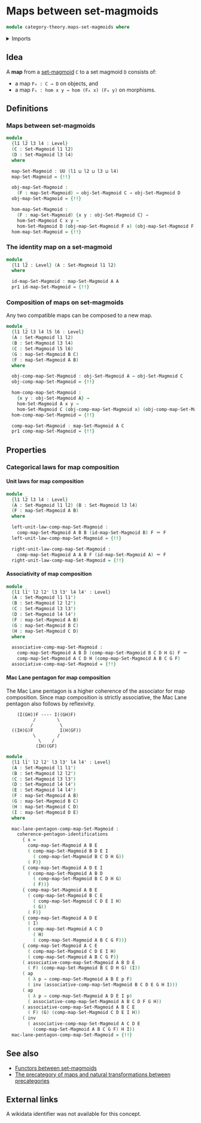 # Maps between set-magmoids

```agda
module category-theory.maps-set-magmoids where
```

<details><summary>Imports</summary>

```agda
open import category-theory.set-magmoids

open import foundation.action-on-identifications-functions
open import foundation.commuting-pentagons-of-identifications
open import foundation.dependent-pair-types
open import foundation.function-types
open import foundation.identity-types
open import foundation.universe-levels
```

</details>

## Idea

A **map** from a [set-magmoid](category-theory.set-magmoids.md) `C` to a set
magmoid `D` consists of:

- a map `F₀ : C → D` on objects, and
- a map `F₁ : hom x y → hom (F₀ x) (F₀ y)` on morphisms.

## Definitions

### Maps between set-magmoids

```agda
module _
  {l1 l2 l3 l4 : Level}
  (C : Set-Magmoid l1 l2)
  (D : Set-Magmoid l3 l4)
  where

  map-Set-Magmoid : UU (l1 ⊔ l2 ⊔ l3 ⊔ l4)
  map-Set-Magmoid = {!!}

  obj-map-Set-Magmoid :
    (F : map-Set-Magmoid) → obj-Set-Magmoid C → obj-Set-Magmoid D
  obj-map-Set-Magmoid = {!!}

  hom-map-Set-Magmoid :
    (F : map-Set-Magmoid) {x y : obj-Set-Magmoid C} →
    hom-Set-Magmoid C x y →
    hom-Set-Magmoid D (obj-map-Set-Magmoid F x) (obj-map-Set-Magmoid F y)
  hom-map-Set-Magmoid = {!!}
```

### The identity map on a set-magmoid

```agda
module _
  {l1 l2 : Level} (A : Set-Magmoid l1 l2)
  where

  id-map-Set-Magmoid : map-Set-Magmoid A A
  pr1 id-map-Set-Magmoid = {!!}
```

### Composition of maps on set-magmoids

Any two compatible maps can be composed to a new map.

```agda
module _
  {l1 l2 l3 l4 l5 l6 : Level}
  (A : Set-Magmoid l1 l2)
  (B : Set-Magmoid l3 l4)
  (C : Set-Magmoid l5 l6)
  (G : map-Set-Magmoid B C)
  (F : map-Set-Magmoid A B)
  where

  obj-comp-map-Set-Magmoid : obj-Set-Magmoid A → obj-Set-Magmoid C
  obj-comp-map-Set-Magmoid = {!!}

  hom-comp-map-Set-Magmoid :
    {x y : obj-Set-Magmoid A} →
    hom-Set-Magmoid A x y →
    hom-Set-Magmoid C (obj-comp-map-Set-Magmoid x) (obj-comp-map-Set-Magmoid y)
  hom-comp-map-Set-Magmoid = {!!}

  comp-map-Set-Magmoid : map-Set-Magmoid A C
  pr1 comp-map-Set-Magmoid = {!!}
```

## Properties

### Categorical laws for map composition

#### Unit laws for map composition

```agda
module _
  {l1 l2 l3 l4 : Level}
  (A : Set-Magmoid l1 l2) (B : Set-Magmoid l3 l4)
  (F : map-Set-Magmoid A B)
  where

  left-unit-law-comp-map-Set-Magmoid :
    comp-map-Set-Magmoid A B B (id-map-Set-Magmoid B) F ＝ F
  left-unit-law-comp-map-Set-Magmoid = {!!}

  right-unit-law-comp-map-Set-Magmoid :
    comp-map-Set-Magmoid A A B F (id-map-Set-Magmoid A) ＝ F
  right-unit-law-comp-map-Set-Magmoid = {!!}
```

#### Associativity of map composition

```agda
module _
  {l1 l1' l2 l2' l3 l3' l4 l4' : Level}
  (A : Set-Magmoid l1 l1')
  (B : Set-Magmoid l2 l2')
  (C : Set-Magmoid l3 l3')
  (D : Set-Magmoid l4 l4')
  (F : map-Set-Magmoid A B)
  (G : map-Set-Magmoid B C)
  (H : map-Set-Magmoid C D)
  where

  associative-comp-map-Set-Magmoid :
    comp-map-Set-Magmoid A B D (comp-map-Set-Magmoid B C D H G) F ＝
    comp-map-Set-Magmoid A C D H (comp-map-Set-Magmoid A B C G F)
  associative-comp-map-Set-Magmoid = {!!}
```

#### Mac Lane pentagon for map composition

The Mac Lane pentagon is a higher coherence of the associator for map
composition. Since map composition is strictly associative, the Mac Lane
pentagon also follows by reflexivity.

```text
    (I(GH))F ---- I((GH)F)
          /        \
         /          \
  ((IH)G)F          I(H(GF))
          \        /
            \    /
           (IH)(GF)
```

```agda
module _
  {l1 l1' l2 l2' l3 l3' l4 l4' : Level}
  (A : Set-Magmoid l1 l1')
  (B : Set-Magmoid l2 l2')
  (C : Set-Magmoid l3 l3')
  (D : Set-Magmoid l4 l4')
  (E : Set-Magmoid l4 l4')
  (F : map-Set-Magmoid A B)
  (G : map-Set-Magmoid B C)
  (H : map-Set-Magmoid C D)
  (I : map-Set-Magmoid D E)
  where

  mac-lane-pentagon-comp-map-Set-Magmoid :
    coherence-pentagon-identifications
      { x =
        comp-map-Set-Magmoid A B E
        ( comp-map-Set-Magmoid B D E I
          ( comp-map-Set-Magmoid B C D H G))
        ( F)}
      { comp-map-Set-Magmoid A D E I
        ( comp-map-Set-Magmoid A B D
          ( comp-map-Set-Magmoid B C D H G)
          ( F))}
      { comp-map-Set-Magmoid A B E
        ( comp-map-Set-Magmoid B C E
          ( comp-map-Set-Magmoid C D E I H)
          ( G))
        ( F)}
      { comp-map-Set-Magmoid A D E
        ( I)
        ( comp-map-Set-Magmoid A C D
          ( H)
          ( comp-map-Set-Magmoid A B C G F))}
      { comp-map-Set-Magmoid A C E
        ( comp-map-Set-Magmoid C D E I H)
        ( comp-map-Set-Magmoid A B C G F)}
      ( associative-comp-map-Set-Magmoid A B D E
        ( F) (comp-map-Set-Magmoid B C D H G) (I))
      ( ap
        ( λ p → comp-map-Set-Magmoid A B E p F)
        ( inv (associative-comp-map-Set-Magmoid B C D E G H I)))
      ( ap
        ( λ p → comp-map-Set-Magmoid A D E I p)
        ( associative-comp-map-Set-Magmoid A B C D F G H))
      ( associative-comp-map-Set-Magmoid A B C E
        ( F) (G) (comp-map-Set-Magmoid C D E I H))
      ( inv
        ( associative-comp-map-Set-Magmoid A C D E
          (comp-map-Set-Magmoid A B C G F) H I))
  mac-lane-pentagon-comp-map-Set-Magmoid = {!!}
```

## See also

- [Functors between set-magmoids](category-theory.maps-set-magmoids.md)
- [The precategory of maps and natural transformations between precategories](category-theory.precategory-of-maps-precategories.md)

## External links

A wikidata identifier was not available for this concept.
